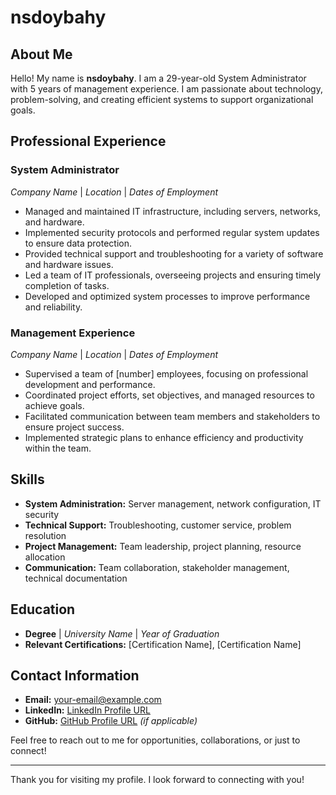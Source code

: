 # nsdoybahy

## About Me

Hello! My name is **nsdoybahy**. I am a 29-year-old System Administrator with 5 years of management experience. I am passionate about technology, problem-solving, and creating efficient systems to support organizational goals.

## Professional Experience

### System Administrator
*Company Name* | *Location* | *Dates of Employment*

- Managed and maintained IT infrastructure, including servers, networks, and hardware.
- Implemented security protocols and performed regular system updates to ensure data protection.
- Provided technical support and troubleshooting for a variety of software and hardware issues.
- Led a team of IT professionals, overseeing projects and ensuring timely completion of tasks.
- Developed and optimized system processes to improve performance and reliability.

### Management Experience
*Company Name* | *Location* | *Dates of Employment*

- Supervised a team of [number] employees, focusing on professional development and performance.
- Coordinated project efforts, set objectives, and managed resources to achieve goals.
- Facilitated communication between team members and stakeholders to ensure project success.
- Implemented strategic plans to enhance efficiency and productivity within the team.

## Skills

- **System Administration:** Server management, network configuration, IT security
- **Technical Support:** Troubleshooting, customer service, problem resolution
- **Project Management:** Team leadership, project planning, resource allocation
- **Communication:** Team collaboration, stakeholder management, technical documentation

## Education

- **Degree** | *University Name* | *Year of Graduation*
- **Relevant Certifications:** [Certification Name], [Certification Name]

## Contact Information

- **Email:** [your-email@example.com](mailto:your-email@example.com)
- **LinkedIn:** [LinkedIn Profile URL](https://www.linkedin.com/in/your-profile)
- **GitHub:** [GitHub Profile URL](https://github.com/your-username) *(if applicable)*

Feel free to reach out to me for opportunities, collaborations, or just to connect!

---

Thank you for visiting my profile. I look forward to connecting with you!
